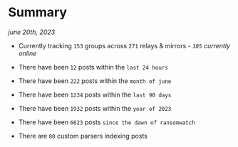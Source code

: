 
# Summary
_june 20th, 2023_

- Currently tracking `153` groups across `271` relays & mirrors - _`105` currently online_

- There have been `12` posts within the `last 24 hours`

- There have been `222` posts within the `month of june`

- There have been `1234` posts within the `last 90 days`

- There have been `1932` posts within the `year of 2023`

- There have been `6623` posts `since the dawn of ransomwatch`

- There are `80` custom parsers indexing posts
